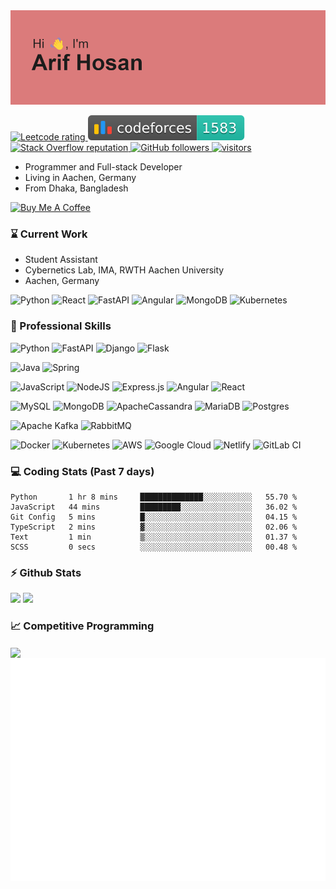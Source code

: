 <!-- ![Arif's GitHub stats](https://github-readme-stats.vercel.app/api?username=ArifHosan) -->

<img src="header.png" alt="header image" />

<p align="left">
  <a href="https://leetcode.com/DrowningPhoenix/">
    <img src="https://cp-logo.vercel.app/leetcode/DrowningPhoenix" alt="Leetcode rating" />
  </a>
  <a href="https://codeforces.com/profile/ArifHosan">
    <img src="https://raw.githubusercontent.com/ArifHosan/cf-stats/main/output/rating.svg" alt="CodeForces rating" />
  </a>
  <a href="https://stackoverflow.com/users/5510537/arif-hosan">
    <img alt="Stack Overflow reputation" src="https://img.shields.io/stackexchange/stackoverflow/r/5510537?color=orange&label=reputation&logo=stackoverflow">
  </a>
  <a href="https://github.com/ArifHosan?tab=followers">
    <img alt="GitHub followers" src="https://img.shields.io/github/followers/ArifHosan?color=green&logo=github">
  </a>
  <a href="https://github.com/ArifHosan/">
    <img src="https://komarev.com/ghpvc/?username=ArifHosan" alt="visitors" />
  </a>
</p>

- Programmer and Full-stack Developer
- Living in Aachen, Germany
- From Dhaka, Bangladesh

<a href="https://www.buymeacoffee.com/arifhosan" target="_blank"><img src="https://cdn.buymeacoffee.com/buttons/default-orange.png" alt="Buy Me A Coffee" height="41" width="174"></a>

### :hourglass: Current Work
- Student Assistant
- Cybernetics Lab, IMA, RWTH Aachen University
- Aachen, Germany

![Python](https://img.shields.io/badge/python-3670A0?style=for-the-badge&logo=python&logoColor=ffdd54)
![React](https://img.shields.io/badge/react-%2320232a.svg?style=for-the-badge&logo=react&logoColor=%2361DAFB)
![FastAPI](https://img.shields.io/badge/FastAPI-005571?style=for-the-badge&logo=fastapi)
![Angular](https://img.shields.io/badge/angular-%23DD0031.svg?style=for-the-badge&logo=angular&logoColor=white)
![MongoDB](https://img.shields.io/badge/MongoDB-%234ea94b.svg?style=for-the-badge&logo=mongodb&logoColor=white)
![Kubernetes](https://img.shields.io/badge/kubernetes-%23326ce5.svg?style=for-the-badge&logo=kubernetes&logoColor=white)

### :briefcase: Professional Skills
![Python](https://img.shields.io/badge/python-3670A0?style=for-the-badge&logo=python&logoColor=ffdd54)
![FastAPI](https://img.shields.io/badge/FastAPI-005571?style=for-the-badge&logo=fastapi)
![Django](https://img.shields.io/badge/django-%23092E20.svg?style=for-the-badge&logo=django&logoColor=white)
![Flask](https://img.shields.io/badge/flask-%23000.svg?style=for-the-badge&logo=flask&logoColor=white)

![Java](https://img.shields.io/badge/java-%23ED8B00.svg?style=for-the-badge&logo=java&logoColor=white)
![Spring](https://img.shields.io/badge/spring-%236DB33F.svg?style=for-the-badge&logo=spring&logoColor=white)

![JavaScript](https://img.shields.io/badge/javascript-%23323330.svg?style=for-the-badge&logo=javascript&logoColor=%23F7DF1E)
![NodeJS](https://img.shields.io/badge/node.js-6DA55F?style=for-the-badge&logo=node.js&logoColor=white)
![Express.js](https://img.shields.io/badge/express.js-%23404d59.svg?style=for-the-badge&logo=express&logoColor=%2361DAFB)
![Angular](https://img.shields.io/badge/angular-%23DD0031.svg?style=for-the-badge&logo=angular&logoColor=white)
![React](https://img.shields.io/badge/react-%2320232a.svg?style=for-the-badge&logo=react&logoColor=%2361DAFB)

![MySQL](https://img.shields.io/badge/mysql-%2300f.svg?style=for-the-badge&logo=mysql&logoColor=white)
![MongoDB](https://img.shields.io/badge/MongoDB-%234ea94b.svg?style=for-the-badge&logo=mongodb&logoColor=white)
![ApacheCassandra](https://img.shields.io/badge/cassandra-%231287B1.svg?style=for-the-badge&logo=apache-cassandra&logoColor=white)
![MariaDB](https://img.shields.io/badge/MariaDB-003545?style=for-the-badge&logo=mariadb&logoColor=white)
![Postgres](https://img.shields.io/badge/postgres-%23316192.svg?style=for-the-badge&logo=postgresql&logoColor=white)

![Apache Kafka](https://img.shields.io/badge/Apache%20Kafka-000?style=for-the-badge&logo=apachekafka)
![RabbitMQ](https://img.shields.io/badge/Rabbitmq-FF6600?style=for-the-badge&logo=rabbitmq&logoColor=white)

![Docker](https://img.shields.io/badge/docker-%230db7ed.svg?style=for-the-badge&logo=docker&logoColor=white)
![Kubernetes](https://img.shields.io/badge/kubernetes-%23326ce5.svg?style=for-the-badge&logo=kubernetes&logoColor=white)
![AWS](https://img.shields.io/badge/AWS-%23FF9900.svg?style=for-the-badge&logo=amazon-aws&logoColor=white)
![Google Cloud](https://img.shields.io/badge/GoogleCloud-%234285F4.svg?style=for-the-badge&logo=google-cloud&logoColor=white)
![Netlify](https://img.shields.io/badge/netlify-%23000000.svg?style=for-the-badge&logo=netlify&logoColor=#00C7B7)
![GitLab CI](https://img.shields.io/badge/gitlab%20ci-%23181717.svg?style=for-the-badge&logo=gitlab&logoColor=white)

### :computer: Coding Stats (Past 7 days)
<!--START_SECTION:waka-->

```text
Python       1 hr 8 mins     ██████████████░░░░░░░░░░░   55.70 %
JavaScript   44 mins         █████████░░░░░░░░░░░░░░░░   36.02 %
Git Config   5 mins          █░░░░░░░░░░░░░░░░░░░░░░░░   04.15 %
TypeScript   2 mins          ▓░░░░░░░░░░░░░░░░░░░░░░░░   02.06 %
Text         1 min           ▒░░░░░░░░░░░░░░░░░░░░░░░░   01.37 %
SCSS         0 secs          ░░░░░░░░░░░░░░░░░░░░░░░░░   00.48 %
```

<!--END_SECTION:waka-->

### ⚡ Github Stats
<p float="left">
<img height="180em" src="https://github-readme-stats.vercel.app/api?username=ArifHosan&show_icons=true&hide_border=true&&count_private=true&include_all_commits=true" /> 
<img height="180em" src="https://github-readme-stats.vercel.app/api/top-langs/?username=ArifHosan&show_icons=true&hide_border=true&layout=compact&langs_count=8"/>
</p>

### &#128200; Competitive Programming

<p>
<img align='center' width="450em" src="https://leetcard.jacoblin.cool/DrowningPhoenix?theme=light&font=Archivo&height=275">
<img align='center' src="https://raw.githubusercontent.com/ArifHosan/cf-stats/main/output/light_card.svg">
<!-- ![LeetCode Stats](https://leetcard.jacoblin.cool/DrowningPhoenix?theme=light&font=Archivo?width=400&height=200) -->
<!-- ![Codeforces Stats]() -->
</p>

<!--
**ArifHosan/ArifHosan** is a ✨ _special_ ✨ repository because its `README.md` (this file) appears on your GitHub profile.

Here are some ideas to get you started:

- 🔭 I’m currently working on ...
- 🌱 I’m currently learning ...
- 👯 I’m looking to collaborate on ...
- 🤔 I’m looking for help with ...
- 💬 Ask me about ...
- 📫 How to reach me: ...
- 😄 Pronouns: ...
- ⚡ Fun fact: ...
-->
